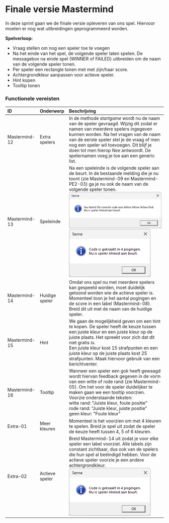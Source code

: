 # Finale versie Mastermind

In deze sprint gaan we de finale versie opleveren van ons spel. Hiervoor moeten er nog wat uitbreidingen geprogrammeerd worden.

**Spelverloop:**

- Vraag stellen om nog een speler toe te voegen
- Na het einde van het spel, de volgende speler laten spelen. De messagebox na einde spel (WINNER of FAILED) uitbreiden om de naam van de volgende speler tonen.
- Per speler een rectangle tonen met met zijn/haar score.
- Achtergrondkleur aanpassen voor actieve speler.
- Hint kopen
- Tooltip tonen


### Functionele vereisten

| ID | Onderwerp | Beschrijving |
| :--- | :--- | :--- |
| Mastermind-12 | Extra spelers | In de methode *startgame* wordt nu de naam van de speler gevraagd. Wijzig dit zodat er namen van meerdere spelers ingegeven kunnen worden. Na het vragen van de naam van de eerste speler stel je de vraag of men nog een speler wil toevoegen. Dit blijf je doen tot men hierop *Nee* antwoordt. De spelernamen voeg je toe aan een generic list. |
| Mastermind-13 | Speleinde | Na een speleinde is de volgende speler aan de beurt. In de bestaande melding die je nu toont (zie Mastermind-09 en Mastermind-PE2-03) ga je nu ook de naam van de volgende speler tonen. ![](./media/image1.png) ![](./media/image2.png) |
| Mastermind-14 | Huidige speler | Omdat ons spel nu met meerdere spelers kan gespeeld worden, moet duidelijk getoond worden wie de actieve speler is. Momenteel toon je het aantal pogingen en de score in een label (Mastermind-08). Breid dit uit met de naam van de huidige speler. |
| Mastermind-15 | Hint | We gaan de mogelijkheid geven om een hint te kopen. De speler heeft de keuze tussen een juiste kleur en een juiste kleur op de juiste plaats. Het spreekt voor zich dat dit niet gratis is.<br>Een juiste kleur kost 15 strafpunten en een juiste kleur op de juiste plaats kost 25 strafpunten. Maak hiervoor gebruik van een berichtventer. |
| Mastermind-16 | Tooltip | Wanneer een speler een gok heeft gewaagd wordt hiervan feedback gegeven in de vorm van een witte of rode rand (zie Mastermind-05). Om het voor de speler duidelijker te maken gaan we een tooltip voorzien. Voorzie onderstaande teksten:<br>witte rand: "Juiste kleur, foute positie"<br>rode rand: "Juiste kleur, juiste positie"<br>geen kleur: "Foute kleur" |
| Extra-01 | Meer kleuren | Momenteel is het voorzien om met 4 kleuren te spelen. Breid je spel uit zodat de speler de keuze heeft tussen 4, 5 of 6 kleuren. |
| Extra-02 | Actieve speler | Breid Mastermind-14 uit zodat je voor elke speler een label voorziet. Alle labels zijn constant zichtbaar, dus ook van de spelers die hun spel al beëindigd hebben. Voor de actieve speler voorzie je een andere achtergrondkleur. ![](./media/image2.png) |
